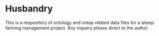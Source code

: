 # Husbandry
This is a respository of ontology and ontop related data files for a sheep farming management project. Any inquery please direct to the author. 
